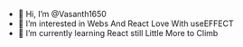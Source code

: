- 👋 Hi, I’m @Vasanth1650
- 👀 I’m interested in Webs And React Love With useEFFECT
- 🌱 I’m currently learning React still Little More to Climb

<!---
Vasanth1650/Vasanth1650 is a ✨ special ✨ repository because its `README.md` (this file) appears on your GitHub profile.
You can click the Preview link to take a look at your changes.
--->
